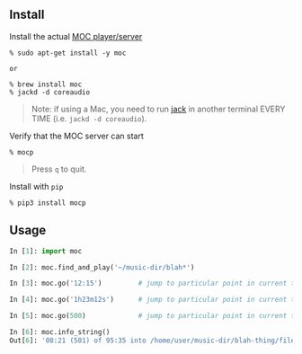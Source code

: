 ## Install

Install the actual [MOC player/server](https://moc.daper.net/)

```
% sudo apt-get install -y moc

or

% brew install moc
% jackd -d coreaudio
```

> Note: if using a Mac, you need to run [jack](http://www.jackaudio.org/) in
> another terminal EVERY TIME (i.e. `jackd -d coreaudio`).

Verify that the MOC server can start

```
% mocp
```

> Press `q` to quit.

Install with `pip`

```
% pip3 install mocp
```

## Usage

```python
In [1]: import moc

In [2]: moc.find_and_play('~/music-dir/blah*')

In [3]: moc.go('12:15')         # jump to particular point in current track

In [4]: moc.go('1h23m12s')      # jump to particular point in current track

In [5]: moc.go(500)             # jump to particular point in current track

In [6]: moc.info_string()
Out[6]: '08:21 (501) of 95:35 into /home/user/music-dir/blah-thing/file.mp3'
```
